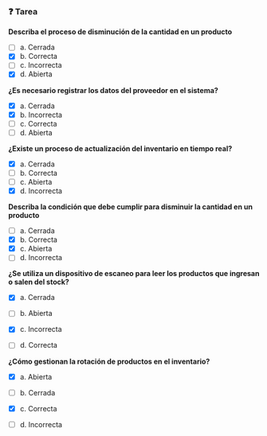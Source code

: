 ### ❓ Tarea

**Describa el proceso de disminución de la cantidad en un producto**

- [ ] a. Cerrada
- [x] b. Correcta
- [ ] c. Incorrecta
- [x] d. Abierta

**¿Es necesario registrar los datos del proveedor en el sistema?**

- [x] a. Cerrada
- [x] b. Incorrecta
- [ ] c. Correcta
- [ ] d. Abierta

**¿Existe un proceso de actualización del inventario en tiempo real?**

- [x] a. Cerrada
- [ ] b. Correcta
- [ ] c. Abierta
- [x] d. Incorrecta

**Describa la condición que debe cumplir para disminuir la cantidad en un producto**

- [ ] a. Cerrada
- [x] b. Correcta
- [x] c. Abierta
- [ ] d. Incorrecta

**¿Se utiliza un dispositivo de escaneo para leer los productos que ingresan o salen del stock?**

- [x] a. Cerrada
- [ ] b. Abierta
- [x] c. Incorrecta
- [ ] d. Correcta


**¿Cómo gestionan la rotación de productos en el inventario?**

- [x] a. Abierta
- [ ] b. Cerrada
- [x] c. Correcta
- [ ] d. Incorrecta

